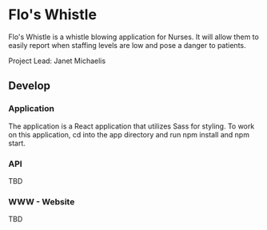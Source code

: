 # Flo's Whistle

Flo's Whistle is a whistle blowing application for Nurses. It will allow them to easily report
when staffing levels are low and pose a danger to patients.

Project Lead: Janet Michaelis

## Develop
### Application
The application is a React application that utilizes Sass for styling. To work on this application, cd into the app directory and run npm install and npm start.

### API
TBD

### WWW - Website
TBD
